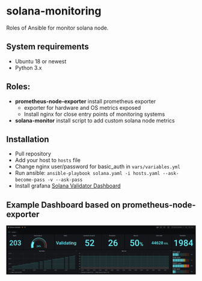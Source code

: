# solana-monitoring

Roles of Ansible for monitor solana node.

## System requirements

- Ubuntu 18 or newest
- Python 3.x

## Roles:

- **prometheus-node-exporter** install prometheus exporter
  - exporter for hardware and OS metrics exposed
  - Install nginx for close entry points of monitoring systems
- **solana-monitor** install script to add custom solana node metrics

## Installation

- Pull repository
- Add your host to `hosts` file
- Change nginx user/password for basic_auth in `vars/variables.yml`
- Run ansible: `ansible-playbook solana.yaml -i hosts.yaml --ask-become-pass -v --ask-pass`
- Install grafana [Solana Validator Dashboard](https://grafana.com/grafana/dashboards/14625)

## Example Dashboard based on prometheus-node-exporter

![Alt text](images/image.png?raw=true "Solana dashboard")
